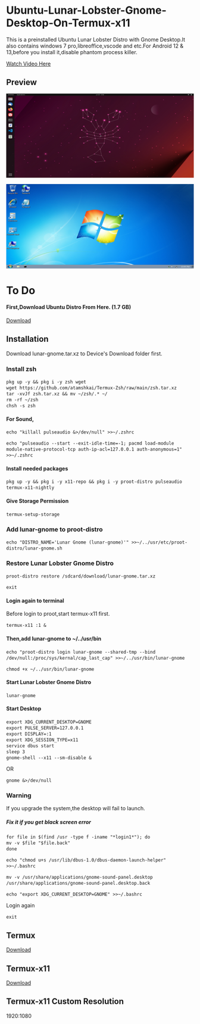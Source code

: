 # Ubuntu-Lunar-Lobster-Gnome-Desktop-On-Termux-x11

This is a preinstalled Ubuntu Lunar Lobster Distro with Gnome Desktop.It also contains windows 7 pro,libreoffice,vscode and etc.For Android 12 & 13,before you install it,disable phantom process killer. 

[Watch Video Here](https://youtu.be/UxmQSETvAOc) 

## Preview 

![](https://raw.githubusercontent.com/atamshkai/Ubuntu-Lunar-Lobster-Gnome-Desktop-On-Termux-x11/main/lunar-gnome.jpg) 

![](https://raw.githubusercontent.com/atamshkai/Ubuntu-Lunar-Lobster-Gnome-Desktop-On-Termux-x11/main/windows7.jpg)

# To Do 

#### First,Download Ubuntu Distro From Here. (1.7 GB)
[Download](https://archive.org/download/atamshkai-lunar-kde/lunar-gnome.tar.xz) 

## Installation 
Download lunar-gnome.tar.xz to Device's Download folder first. 

### Install zsh 
``` 
pkg up -y && pkg i -y zsh wget
wget https://github.com/atamshkai/Termux-Zsh/raw/main/zsh.tar.xz 
tar -xvJf zsh.tar.xz && mv ~/zsh/.* ~/
rm -rf ~/zsh
chsh -s zsh 
```

#### For Sound, 
``` 
echo "killall pulseaudio &>/dev/null" >>~/.zshrc 
``` 
```
echo "pulseaudio --start --exit-idle-time=-1; pacmd load-module module-native-protocol-tcp auth-ip-acl=127.0.0.1 auth-anonymous=1" >>~/.zshrc 
```

#### Install needed packages 
``` 
pkg up -y && pkg i -y x11-repo && pkg i -y proot-distro pulseaudio termux-x11-nightly 
``` 

#### Give Storage Permission

``` 
termux-setup-storage 
```

### Add lunar-gnome to proot-distro
```
echo "DISTRO_NAME='Lunar Gnome (lunar-gnome)'" >>~/../usr/etc/proot-distro/lunar-gnome.sh
```

### Restore Lunar Lobster Gnome Distro
```
proot-distro restore /sdcard/download/lunar-gnome.tar.xz 
``` 
``` 
exit 
``` 

#### Login again to terminal 
Before login to proot,start termux-x11 first. 
``` 
termux-x11 :1 &
``` 

#### Then,add lunar-gnome to ~/../usr/bin
``` 
echo "proot-distro login lunar-gnome --shared-tmp --bind /dev/null:/proc/sys/kernal/cap_last_cap" >>~/../usr/bin/lunar-gnome
```
```
chmod +x ~/../usr/bin/lunar-gnome
```

#### Start Lunar Lobster Gnome Distro
```
lunar-gnome
```

#### Start Desktop
``` 
export XDG_CURRENT_DESKTOP=GNOME
export PULSE_SERVER=127.0.0.1
export DISPLAY=:1
export XDG_SESSION_TYPE=x11
service dbus start
sleep 3
gnome-shell --x11 --sm-disable &
``` 
OR 
``` 
gnome &>/dev/null
``` 
### Warning 
If you upgrade the system,the desktop will fail to launch. 

##### Fix it if you get black screen error
``` 
for file in $(find /usr -type f -iname "*login1*"); do 
mv -v $file "$file.back"
done
``` 
``` 
echo "chmod u+s /usr/lib/dbus-1.0/dbus-daemon-launch-helper" >>~/.bashrc 
``` 
``` 
mv -v /usr/share/applications/gnome-sound-panel.desktop /usr/share/applications/gnome-sound-panel.desktop.back 
``` 
``` 
echo "export XDG_CURRENT_DESKTOP=GNOME" >>~/.bashrc 
``` 
Login again 
``` 
exit 
``` 


## Termux 
[Download](https://github.com/termux/termux-app/releases/download/v0.118.0/termux-app_v0.118.0+github-debug_universal.apk) 

## Termux-x11 
[Download](https://archive.org/download/termux-x11/app-universal-debug.apk) 

## Termux-x11 Custom Resolution
1920:1080


